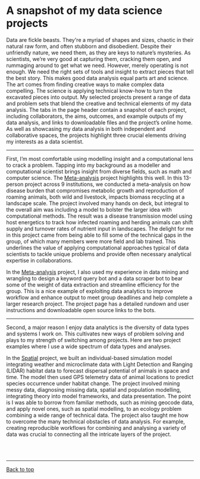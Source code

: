 <a id="top"></a>

<br>  

# A snapshot of my data science projects   

Data are fickle beasts. They're a myriad of shapes and sizes, chaotic in their natural raw form, and often stubborn and disobedient. Despite their unfriendly nature, we need them, as they are keys to nature’s mysteries. As scientists, we’re very good at capturing them, cracking them open, and rummaging around to get what we need. However, merely operating is not enough. We need the right sets of tools and insight to extract pieces that tell the best story. This makes good data analysis equal parts art and science. 
The art comes from finding creative ways to make complex data compelling. The science is applying technical know-how to turn the excavated pieces into output. My selected projects present a range of data and problem sets that blend the creative and technical elements of my data analysis. The tabs in the page header contain a snapshot of each project, including collaborators, the aims, outcomes, and example outputs of my data analysis, and links to downloadable files and the project’s online home. As well as showcasing my data analysis in both independent and collaborative spaces, the projects highlight three crucial elements driving my interests as a data scientist.  

******    

First, I’m most comfortable using modelling insight and a computational lens to crack a problem. Tapping into my background as a modeller and computational scientist brings insight from diverse fields, such as math and computer science. The [Meta-analysis](meta) project highlights this well. In this 13-person project across 9 institutions, we conducted a meta-analysis on how disease burden that compromises metabolic growth and reproduction of roaming animals, both wild and livestock, impacts biomass recycling at a landscape scale. The project involved many hands on deck, but integral to the overall aim was including a model to bolster the larger idea with computational methods. The result was a disease transmission model using host energetics to track how infected roaming and herding animals can shift supply and turnover rates of nutrient input in landscapes. The delight for me in this project came from being able to fill some of the technical gaps in the group, of which many members were more field and lab trained. This underlines the value of applying computational approaches typical of data scientists to tackle unique problems and provide often necessary analytical expertise in collaborations.  

In the [Meta-analysis](meta) project, I also used my experience in data mining and wrangling to design a keyword query bot and a data scraper bot to bear some of the weight of data extraction and streamline efficiency for the group. This is a nice example of exploiting data analytics to improve workflow and enhance output to meet group deadlines and help complete a larger research project. The project page has a detailed rundown and user instructions and downloadable open source links to the bots.  

******    

Second, a major reason I enjoy data analytics is the diversity of data types and systems I work on. This cultivates new ways of problem solving and plays to my strength of switching among projects. Here are two project examples where I use a wide spectrum of data types and analyses.    

In the [Spatial](spatial) project, we built an individual-based simulation model integrating weather and microclimate data with Light Detection and Ranging (LIDAR) habitat data to forecast dispersal potential of animals in space and time. The model then used GPS telemetry data of animal locations to predict species occurrence under habitat change. The project involved mining messy data, diagnosing missing data, spatial and population modelling, integrating theory into model frameworks, and data presentation. The point is I was able to borrow from familiar methods, such as mining geocode data, and apply novel ones, such as spatial modelling, to an ecology problem combining a wide range of technical data. The project also taught me how to overcome the many technical obstacles of data analysis. For example, creating reproducible workflows for combining and analysing a variety of data was crucial to connecting all the intricate layers of the project.    
      

  
<br>  
<br>  

******    

[Back to top](#top)